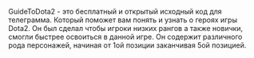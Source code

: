 GuideToDota2 - это бесплатный и открытый исходный код для телеграмма. 
Который поможет вам понять и узнать о героях игры Dota2. Он был сделал чтобы  игроки низких рангов а также новички, смогли быстрее освоиться в данной игре.
Он содержит различного рода персонажей, начиная от 1ой позиции заканчивая 5ой позицией.
